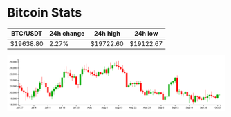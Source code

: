 # Bitcoin Stats

BTC/USDT|24h change|24h high|24h low|
|---|---|---|---|
|$19638.80|2.27%|$19722.60|$19122.67|

<img src="./chart.svg">
